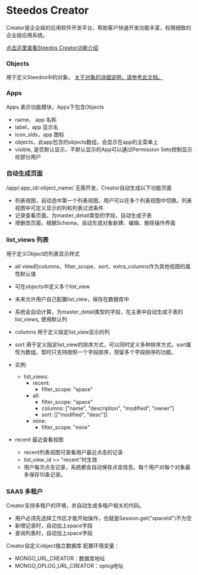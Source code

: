 # Steedos Creator
Creator是企业级的应用软件开发平台，帮助客户快速开发功能丰富，权限细致的企业级应用系统。

[点击这里查看Steedos Creator功能介绍](https://github.com/steedos/help/tree/master/zh-cn/creator)

### Objects
用于定义Steedos中的对象。 [关于对象的详细说明，请参考此文档。](https://github.com/steedos/help/blob/master/zh-cn/creator/object.md)

### Apps
Apps 表示功能模块，Apps下包含Objects
- name， app 名称
- label，app 显示名
- icon_slds，app 图标
- objects，此app包含的objects数组，会显示在app的主菜单上
- visible, 是否默认显示，不默认显示的App可以通过Permission Sets控制显示给部分用户

### 自动生成页面
/app/:app_id/:object_name/
无需开发，Creator自动生成以下功能页面
- 列表视图，自动选中第一个列表视图，用户可以在多个列表视图中切换。列表视图中可定义显示的列和列表过滤条件
- 记录查看页面，为master_detail类型的字段，自动生成子表
- 增删改页面，根据Schema，自动生成对象新建、编辑、删除操作界面

### list_views 列表
用于定义Object的列表显示样式
- all view的columns、filter_scope、sort、extra_columns作为其他视图的属性默认值
- 可在objects中定义多个list_view
- 未来允许用户自己配置list_view，保存在数据库中
- 系统会自动计算，为master_detail类型的字段，在主表中自动生成子表的list_views, 使用默认列
- columns 用于定义指定list_view显示的列
- sort 用于定义指定list_view的排序方式，可以同时定义多种排序方式。sort属性为数组，暂时只支持按照一个字段排序，预留多个字段排序的功能。
- 实例:
	- list_views:
		- recent:
			- filter_scope: "space"
		- all:
			- filter_scope: "space"
			- columns: ["name", "description", "modified", "owner"]
			- sort: [["modified", "desc"]]
		- mine:
			- filter_scope: "mine"

- recent 最近查看视图
  - recent列表视图可查看用户最近点击的记录
  - list_view_id == "recent"时生效
  - 用户每次点击记录，系统都会自动保存点击信息。每个用户对每个对象最多保存10条记录。


### SAAS 多租户
Creator支持多租户的环境，并自动生成多租户相关的代码。
- 用户必须先选择工作区才能开始操作，也就是Session.get("spaceId")不为空
- 新增记录时，自动加上space字段
- 查询列表时，自动加上space字段

Creator自定义object独立数据库
配置环境变量：
- MONGO_URL_CREATOR：数据库地址
- MONGO_OPLOG_URL_CREATOR：oplog地址

